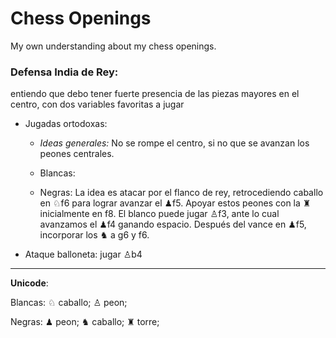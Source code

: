 # Chess Openings
My own understanding about my chess openings.

### Defensa India de Rey:

entiendo que debo tener fuerte presencia de las piezas mayores en el centro, con dos variables favoritas a jugar

* Jugadas ortodoxas:
    * _Ideas generales:_ No se rompe el centro, si no que se avanzan los peones centrales. 
    * Blancas: 
        
    * Negras: La idea es atacar por el flanco de rey, retrocediendo caballo en &#9816;f6 para lograr avanzar el &#9823;f5. Apoyar estos peones con la &#9820; inicialmente en f8. El blanco puede jugar &#9817;f3, ante lo cual avanzamos el &#9823;f4 ganando espacio. Después del vance en &#9823;f5, incorporar los &#9822; a g6 y f6.

* Ataque balloneta: jugar &#9817;b4



---

__Unicode__: 

Blancas:
&#9816; caballo;
&#9817; peon;

Negras:
&#9823; peon;
&#9822; caballo;
&#9820; torre;
